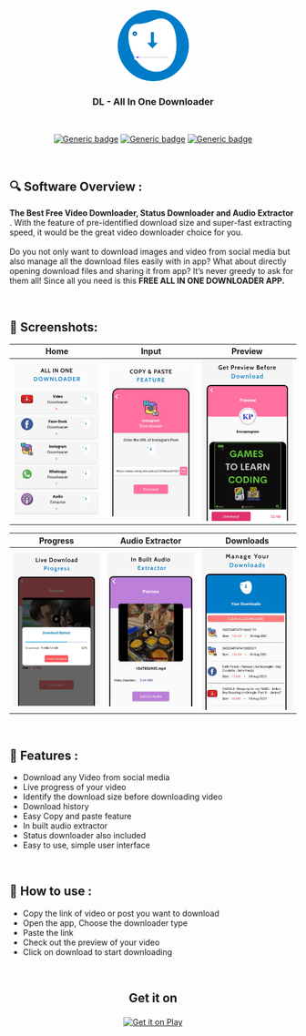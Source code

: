 <p align="center">
  <img src="https://github.com/arinmodi/Downloader/blob/master/icon.png" width=125>
</p>

<h3 align="center">
  <b> DL - All In One Downloader </b>
</h3>

<br>

<div align="center">

[![Generic badge](https://img.shields.io/badge/Platform-Android-blue.svg)](https://github.com/arinmodi/Downloader)
[![Generic badge](https://img.shields.io/badge/minSdkVersion-19-blue.svg)](https://github.com/arinmodi/Downloader)
[![Generic badge](https://img.shields.io/badge/Download-Google_Play-blue.svg)](https://play.google.com/store/apps/details?id=com.GenZ.socialmediadownloader)

</div>

<br>

## :mag: Software Overview : <br>

<p> 

<b>The Best Free Video Downloader, Status Downloader and Audio Extractor </b>.  With the feature of pre-identified download size and super-fast extracting speed, it would be the great video downloader choice for you.
<br><br>Do you not only want to download images and video from social media but also manage all the download files easily with in app? What about directly opening download files and sharing it from app? It’s never greedy to ask for them all! Since all you need is this <b>FREE ALL IN ONE DOWNLOADER APP.</b>


</p>

<br>

## :camera_flash: Screenshots:

Home               |  Input               | Preview              
:-------------------------:|:-------------------------:|:-------------------------:
|<img src="https://github.com/arinmodi/Downloader/blob/master/app/src/main/res/drawable/Home.png" width = 250/>|<img src="https://github.com/arinmodi/Downloader/blob/master/app/src/main/res/drawable/input.png" width = 250/>|<img src="https://github.com/arinmodi/Downloader/blob/master/app/src/main/res/drawable/preview.png" width = 250/>|

Progress               |  Audio Extractor              | Downloads           
:-------------------------:|:-------------------------:|:-------------------------:
|<img src="https://github.com/arinmodi/Downloader/blob/master/app/src/main/res/drawable/progress.png" width = 250/>|<img src="https://github.com/arinmodi/Downloader/blob/master/app/src/main/res/drawable/audio.png" width = 250/>|<img src="https://github.com/arinmodi/Downloader/blob/master/app/src/main/res/drawable/downloads.png" width = 250/>

<br>


## :medal_sports: Features :

-	Download any Video from social media
-	Live progress of your video
-	Identify the download size before downloading video
-	Download history
-	Easy Copy and paste feature
-	In built audio extractor
-	Status downloader also included
-	Easy to use, simple user interface

<br>


## :iphone: How to use :

-	Copy the link of video or post you want to download
-	Open the app, Choose the downloader type
-	Paste the link 
-	Check out the preview of your video 
-	Click on download to start downloading

<br>

<h2><p align="center">
  Get it on
</p></h2>

[<p align="center"><img src="https://betweenfriendscoffee.com/wp-content/uploads/2018/04/Android-app-on-Google-play-logo-vector-2.png" 
     alt="Get it on Play"
     height=60 /></p>](https://play.google.com/store/apps/details?id=com.GenZ.socialmediadownloader)
